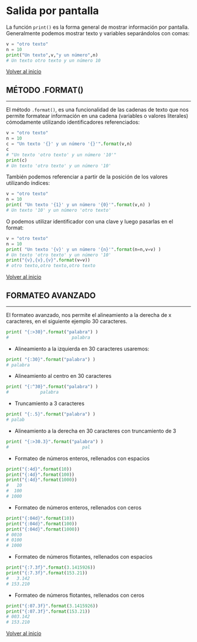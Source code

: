 # Salida por pantalla

La función `print()` es la forma general de mostrar información por pantalla. Generalmente podemos mostrar texto y variables separándolos con comas:

```python
v = "otro texto"
n = 10
print("Un texto",v,"y un número",n)
# Un texto otro texto y un número 10
```

[Volver al inicio](#-salida-por-pantalla)

## MÉTODO .FORMAT()

---------------------------------------------------------------------------

El método `.format()`, es una funcionalidad de las cadenas de texto que nos permite formatear información en una cadena (variables o valores literales) cómodamente utilizando identificadores referenciados:

```python
v = "otro texto"
n = 10
c = "Un texto '{}' y un número '{}'".format(v,n)
c
# "Un texto 'otro texto' y un número '10'"
print(c)
# Un texto 'otro texto' y un número '10'
```

También podemos referenciar a partir de la posición de los valores utilizando índices:

```python
v = "otro texto"
n = 10
print( "Un texto '{1}' y un número '{0}'".format(v,n) )
# Un texto '10' y un número 'otro texto'
```

O podemos utilizar identificador con una clave y luego pasarlas en el format:

```python
v = "otro texto"
n = 10
print( "Un texto '{v}' y un número '{n}'".format(n=n,v=v) )
# Un texto 'otro texto' y un número '10'
print("{v},{v},{v}".format(v=v))
# otro texto,otro texto,otro texto
```

[Volver al inicio](#-salida-por-pantalla)

## FORMATEO AVANZADO

---------------------------------------------------------------------------

El formateo avanzado, nos permite el alineamiento a la derecha de x caracteres, en el siguiente ejemplo 30 caracteres.

```python
print( "{:>30}".format("palabra") )  
#                        palabra
```

* Alineamiento a la izquierda en 30 caracteres usaremos:

```python
print( "{:30}".format("palabra") )  
# palabra                       
```

* Alineamiento al centro en 30 caracteres

```python
print( "{:^30}".format("palabra") ) 
#            palabra            
```

* Truncamiento a 3 caracteres

```python
print( "{:.5}".format("palabra") )  
# palab
```

* Alineamiento a la derecha en 30 caracteres con truncamiento de 3

```python
print( "{:>30.3}".format("palabra") )  
#                            pal
```

* Formateo de números enteros, rellenados con espacios

```python
print("{:4d}".format(10))
print("{:4d}".format(100))
print("{:4d}".format(1000))
#   10
#  100
# 1000
```

* Formateo de números enteros, rellenados con ceros

```python
print("{:04d}".format(10))
print("{:04d}".format(100))
print("{:04d}".format(1000))
# 0010
# 0100
# 1000
```

* Formateo de números flotantes, rellenados con espacios

```python
print("{:7.3f}".format(3.1415926))
print("{:7.3f}".format(153.21))
#   3.142
# 153.210
```

* Formateo de números flotantes, rellenados con ceros

```python
print("{:07.3f}".format(3.1415926))
print("{:07.3f}".format(153.21))
# 003.142
# 153.210
```

[Volver al inicio](#-salida-por-pantalla)